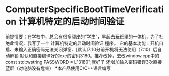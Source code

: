 # ComputerSpecificBootTimeVerification 计算机特定的启动时间验证
前提情要：在学校中，总会有很多顽皮的“学生”，早起去玩班里的一体机，为了杜绝此情况，我写了一个 计算机特定的启动时间验证 程序。
它的基本功能：开机自启、未输入正确密码无法关闭弹窗、[默认]7:10分前开机将无法使用（7:10）后自动解锁
默认和直接编译好的exe的密码3180。推荐改掉，去改window.cpp中的const std::wstring PASSWORD = L"3180";就好了
还增加输入密码错误3次直接蓝屏（对电脑没有危害）
*本产品使用C/C++语言编写
